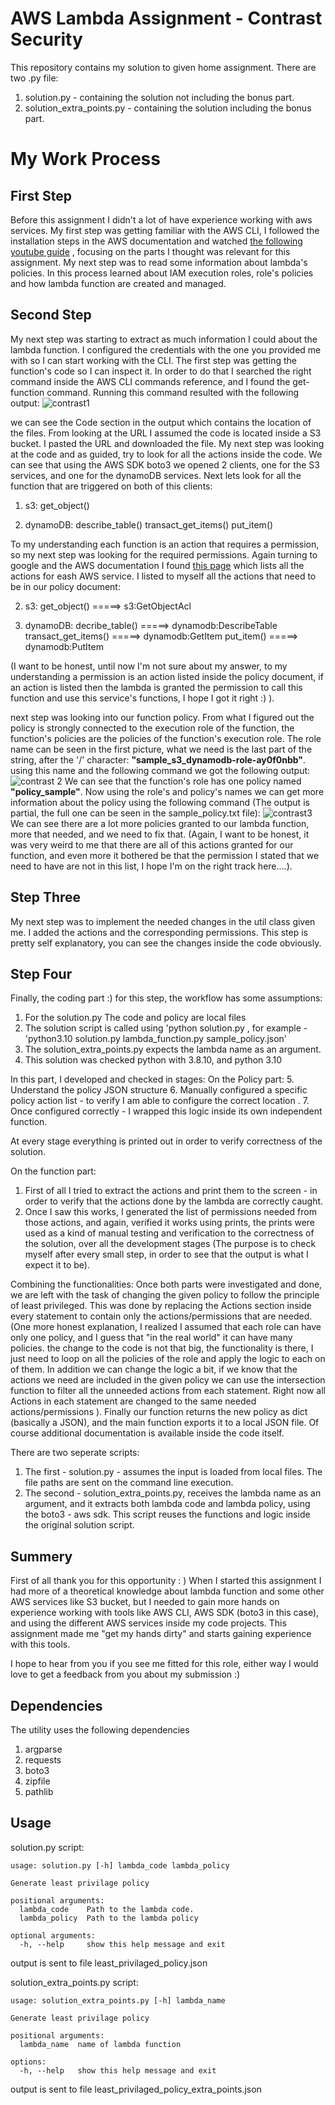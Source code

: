 # AWS Lambda Assignment - Contrast Security

This repository contains my solution to given home assignment. There are two .py file:

1.  solution.py - containing the solution not including the bonus part.
2.  solution_extra_points.py - containing the solution including the bonus part.

# My Work Process

## First Step

Before this assignment I didn't a lot of have experience working with aws services.
My first step was getting familiar with the AWS CLI, I followed the installation steps in the AWS documentation and watched [the following youtube guide](https://www.youtube.com/watch?v=PWAnY-w1SGQ&t=847s) , focusing on the parts I thought was relevant for this assignment. My next step was to read some information about lambda's policies. In this process learned about IAM execution roles, role's policies and how lambda function are created and managed.

## Second Step

My next step was starting to extract as much information I could about the lambda function. I configured the credentials with the one you provided me with so I can start working with the CLI. The first step was getting the function's code so I can inspect it. In order to do that I searched the right command inside the AWS CLI commands reference, and I found the get-function command. Running this command resulted with the following output:
![contrast1](/images/contrast1.png)

we can see the Code section in the output which contains the location of the files. From looking at the URL I assumed the code is located inside a S3 bucket. I pasted the URL and downloaded the file. My next step was looking at the code and as guided, try to look for all the actions inside the code. We can see that using the AWS SDK boto3 we opened 2 clients, one for the S3 services, and one for the dynamoDB services. Next lets look for all the function that are triggered on both of this clients:

1.  s3:
    get_object()

2.  dynamoDB:
    describe_table()
    transact_get_items()
    put_item()

To my understanding each function is an action that requires a permission, so my next step was looking for the required permissions. Again turning to google and the AWS documentation I found [this page](https://docs.aws.amazon.com/service-authorization/latest/reference/reference_policies_actions-resources-contextkeys.html) which lists all the actions for eash AWS service. I listed to myself all the actions that need to be in our policy document:

2.  s3:
    get_object() =====> s3:GetObjectAcl

3.  dynamoDB:
    decribe_table() =====> dynamodb:DescribeTable
    transact_get_items() =====> dynamodb:GetItem
    put_item() =====> dynamodb:PutItem

(I want to be honest, until now I'm not sure about my answer, to my understanding a permission is an action listed inside the policy document, if an action is listed then the lambda is granted the permission to call this function and use this service's functions, I hope I got it right :) ).

next step was looking into our function policy. From what I figured out the policy is strongly connected to the execution role of the function, the function's policies are the policies of the function's execution role. The role name can be seen in the first picture, what we need is the last part of the string, after the '/' character: **"sample_s3_dynamodb-role-ay0f0nbb"**.
using this name and the following command we got the following output:
![contrast 2 ](/images/contrast2.png)
We can see that the function's role has one policy named **"policy_sample"**. Now using the role's and policy's names we can get more information about the policy using the following command (The output is partial, the full one can be seen in the sample_policy.txt file):
![contrast3](/images/contrast3.png)
We can see there are a lot more policies granted to our lambda function, more that needed, and we need to fix that.
(Again, I want to be honest, it was very weird to me that there are all of this actions granted for our function, and even more it bothered be that the permission I stated that we need to have are not in this list, I hope I'm on the right track here....).

## Step Three

My next step was to implement the needed changes in the util class given me. I added the actions and the corresponding permissions. This step is pretty self explanatory, you can see the changes inside the code obviously.

## Step Four

Finally, the coding part :)
for this step, the workflow has some assumptions:

1. For the solution.py The code and policy are local files
2. The solution script is called using 'python solution.py <lambda code file path> <policy json file path>, for example - 'python3.10 solution.py lambda_function.py sample_policy.json'
3. The solution_extra_points.py expects the lambda name as an argument.
4. This solution was checked python with 3.8.10, and python 3.10

In this part, I developed and checked in stages:
On the Policy part: 5. Understand the policy JSON structure 6. Manually configured a specific policy action list - to verify I am able to configure the correct location . 7. Once configured correctly - I wrapped this logic inside its own independent function.

At every stage everything is printed out in order to verify correctness of the solution.

On the function part:

1. First of all I tried to extract the actions and print them to the screen - in order to verify that the actions done by the lambda are correctly caught.
2. Once I saw this works, I generated the list of permissions needed from those actions, and again, verified it works using prints, the prints were used as a kind of manual testing and verification to the correctness of the solution, over all the development stages (The purpose is to check myself after every small step, in order to see that the output is what I expect it to be).

Combining the functionalities:
Once both parts were investigated and done, we are left with the task of changing the given policy to follow the principle of least privileged. This was done by replacing the Actions section inside every statement to contain only the actions/permissions that are needed.
(One more honest explanation, I realized I assumed that each role can have only one policy, and I guess that "in the real world" it can have many policies. the change to the code is not that big, the functionality is there, I just need to loop on all the policies of the role and apply the logic to each on of them. In addition we can change the logic a bit, if we know that the actions we need are included in the given policy we can use the intersection function to filter all the unneeded actions from each statement. Right now all Actions in each statement are changed to the same needed actions/permissions ). Finally our function returns the new policy as dict (basically a JSON), and the main function exports it to a local JSON file.
Of course additional documentation is available inside the code itself.

There are two seperate scripts:

1. The first - solution.py - assumes the input is loaded from local files. The file paths are sent on the command line execution.
2. The second - solution_extra_points.py, receives the lambda name as an argument, and it extracts both lambda code and lambda policy, using the boto3 - aws sdk. This script reuses the functions and logic inside the original solution script.

## Summery

First of all thank you for this opportunity : )
When I started this assignment I had more of a theoretical knowledge about lambda function and some other AWS services like S3 bucket, but I needed to gain more hands on experience working with tools like AWS CLI, AWS SDK (boto3 in this case), and using the different AWS services inside my code projects. This assignment made me "get my hands dirty" and starts gaining experience with this tools.

I hope to hear from you if you see me fitted for this role, either way I would love to get a feedback from you about my submission :)

## Dependencies

The utility uses the following dependencies

1. argparse
2. requests
3. boto3
4. zipfile
5. pathlib

## Usage

solution.py script:

```
usage: solution.py [-h] lambda_code lambda_policy

Generate least privilage policy

positional arguments:
  lambda_code    Path to the lambda code.
  lambda_policy  Path to the lambda policy

optional arguments:
  -h, --help     show this help message and exit
```

output is sent to file least_privilaged_policy.json

solution_extra_points.py script:

```
usage: solution_extra_points.py [-h] lambda_name

Generate least privilage policy

positional arguments:
  lambda_name  name of lambda function

options:
  -h, --help   show this help message and exit
```

output is sent to file least_privilaged_policy_extra_points.json
